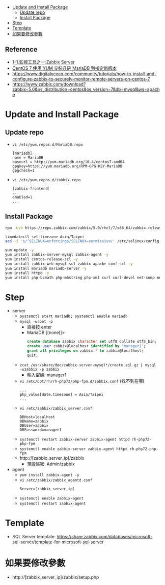 - [Update and Install Package](#update-and-install-package)
  - [Update repo](#update-repo)
  - [Install Package](#install-package)
- [Step](#step)
- [Template](#template)
- [如果要修改參數](#如果要修改參數)

## Reference
- [1-1.監控工具之一:Zabbix Server](https://ithelp.ithome.com.tw/articles/10190611)
- [CentOS 7 使用 YUM 安裝升級 MariaDB 到指定新版本](https://www.footmark.info/linux/centos/centos7-yum-update-mariadb/)
- https://www.digitalocean.com/community/tutorials/how-to-install-and-configure-zabbix-to-securely-monitor-remote-servers-on-centos-7
- https://www.zabbix.com/download?zabbix=5.0&os_distribution=centos&os_version=7&db=mysql&ws=apache

# Update and Install Package
## Update repo
- `vi /etc/yum.repos.d/MariaDB.repo`
    ```
    [mariadb]
    name = MariaDB
    baseurl = http://yum.mariadb.org/10.4/centos7-amd64
    gpgkey=https://yum.mariadb.org/RPM-GPG-KEY-MariaDB
    gpgcheck=1
    ```
- `vi /etc/yum.repos.d/zabbix.repo`
    ```
    [zabbix-frontend]
    ...
    enabled=1
    ...
    ```

## Install Package
```bash
rpm -Uvh https://repo.zabbix.com/zabbix/5.0/rhel/7/x86_64/zabbix-release-5.0-1.el7.noarch.rpm

timedatectl set-timezone Asia/Taipei
sed -i 's/^SELINUX=enforcing$/SELINUX=permissive/' /etc/selinux/config

yum update -y
yum install zabbix-server-mysql zabbix-agent -y
yum install centos-release-scl -y
yum install zabbix-web-mysql-scl zabbix-apache-conf-scl -y
yum install mariadb mariadb-server -y
yum install httpd -y
yum install php-bcmath php-mbstring php-xml curl curl-devel net-snmp net-snmp-devel net-snmp-utils perl-DBI -y
```

# Step
- server
    - `systemctl start mariadb; systemctl enable mariadb`
    - `mysql -uroot -p`
        - 直接按 enter
        - MariaDB [(none)]>
            ```sql
            create database zabbix character set utf8 collate utf8_bin;
            create user zabbix@localhost identified by 'manager1';
            grant all privileges on zabbix.* to zabbix@localhost;
            quit;
            ```
    - `zcat /usr/share/doc/zabbix-server-mysql*/create.sql.gz | mysql -uzabbix -p zabbix`
        - 輸入密碼: manager1
    - `vi /etc/opt/rh/rh-php72/php-fpm.d/zabbix.conf` (找不到在哪)
        ```
        ...
        php_value[date.timezone] = Asia/Taipei
        ...
        ```
    - `vi /etc/zabbix/zabbix_server.conf`
        ```
        DBHost=localhost
        DBName=zabbix
        DBUser=zabbix
        DBPassword=manager1
        ```
    - `systemctl restart zabbix-server zabbix-agent httpd rh-php72-php-fpm`
    - `systemctl enable zabbix-server zabbix-agent httpd rh-php72-php-fpm`
    - http://[zabbix_server_ip]/zabbix
        - 預設帳密: Admin/zabbix
- agent
    - `yum install zabbix-agent -y`
    - `vi /etc/zabbix/zabbix_agentd.conf`
        ```
        Server=[zabbix_server_ip]
        ```
    - `systemctl enable zabbix-agent`
    - `systemctl restart zabbix-agent`

# Template
- SQL Server template: https://share.zabbix.com/databases/microsoft-sql-server/template-for-microsoft-sql-server

# 如果要修改參數
- http://[zabbix_server_ip]/zabbix/setup.php